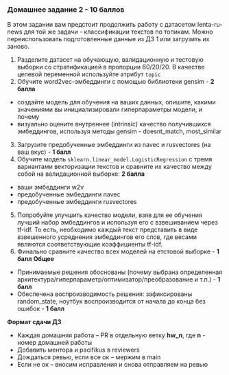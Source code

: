 ### Домашнее задание 2 - 10 баллов

В этом задании вам предстоит продолжить работу с датасетом lenta-ru-news для той же задачи - классификации текстов по топикам. Можно переиспользовать подготовленные данные из ДЗ 1 или загрузить их заново.

1. Разделите датасет на обучающую, валидационную и тестовую выборки со стратификацией в пропорции 60/20/20. В качестве целевой переменной используйте атрибут `topic`
2. Обучите word2vec-эмбеддинги с помощью библиотеки gensim - **2 балла**
  - создайте модель для обучения на ваших данных, опишите, какими значениями вы инициализировали гиперпараметры модели, и почему
  - визуально оцените внутреннее (intrinsic) качество получившихся эмбеддингов, используя методы gensim - doesnt_match, most_similar
3. Загрузите предобученные эмбеддинги из navec и rusvectores (на ваш вкус) - **1 балл**
4. Обучите модель `sklearn.linear_model.LogisticRegression` с тремя вариантами векторизации текстов и сравните их качество между собой на валидационной выборке: **2 балла**
  - ваши эмбеддинги w2v
  - предобученные эмбеддинги navec
  - предобученные эмбеддинги rusvectores
5. Попробуйте улучшить качество модели, взяв для ее обучения лучший набор эмбеддингов и используя его с взвешиванием через tf-idf. То есть, необходимо каждый текст представить в виде взвешенного усреднения эмбеддингов его слов, где весами являются соответствующие коэффициенты tf-idf.
6. Финально сравните качество всех моделей на етстовой выборке - **1 балл**
**Общее**

- Принимаемые решения обоснованы (почему выбрана определенная архитектура/гиперпараметр/оптимизатор/преобразование и т.п.) - **1 балл**
- Обеспечена воспроизводимость решения: зафиксированы random_state, ноутбук воспроизводится от начала до конца без ошибок - **1 балл**

**Формат сдачи ДЗ**

- Каждая домашняя работа – PR в отдельную ветку **hw_n**, где **n** - номер домашней работы
- Добавить ментора и pacifikus в reviewers
- Дождаться ревью, если все ок – мержим в main
- Если не ок – вносим исправления и снова отправляем на ревью
